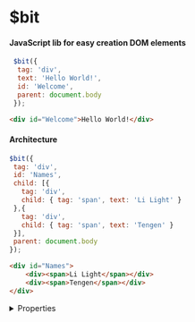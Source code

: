 # $bit
#### JavaScript lib for easy creation DOM elements<br>
```js
 $bit({
  tag: 'div',
  text: 'Hello World!',
  id: 'Welcome',
  parent: document.body
 });
 ```
 ```html 
<div id="Welcome">Hello World!</div>
```
 #### Architecture
 ```js
 $bit({
  tag: 'div',
  id: 'Names',
  child: [{
    tag: 'div',
    child: { tag: 'span', text: 'Li Light' }
  },{
    tag: 'div',
    child: { tag: 'span', text: 'Tengen' }
  }],
  parent: document.body
 });
 ```
 ```html
<div id="Names">
	 <div><span>Li Light</span></div>
	 <div><span>Tengen</span></div>
</div>
 ```

<details><summary>Properties</summary>
<p>

> Most of the named properties are comparable to HTML, but new ones have also been added. <br>
 
</p>
</details>
 
 
	
